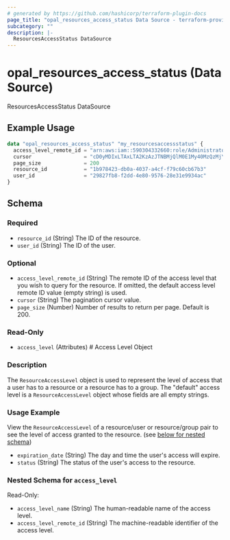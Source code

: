 ```yaml
---
# generated by https://github.com/hashicorp/terraform-plugin-docs
page_title: "opal_resources_access_status Data Source - terraform-provider-opal"
subcategory: ""
description: |-
  ResourcesAccessStatus DataSource
---
```


# opal_resources_access_status (Data Source)

ResourcesAccessStatus DataSource

## Example Usage

```terraform
data "opal_resources_access_status" "my_resourcesaccessstatus" {
  access_level_remote_id = "arn:aws:iam::590304332660:role/AdministratorAccess"
  cursor                 = "cD0yMDIxLTAxLTA2KzAzJTNBMjQlM0E1My40MzQzMjYlMkIwMCUzQTAw"
  page_size              = 200
  resource_id            = "1b978423-db0a-4037-a4cf-f79c60cb67b3"
  user_id                = "29827fb8-f2dd-4e80-9576-28e31e9934ac"
}
```

<!-- schema generated by tfplugindocs -->
## Schema

### Required

- `resource_id` (String) The ID of the resource.
- `user_id` (String) The ID of the user.

### Optional

- `access_level_remote_id` (String) The remote ID of the access level that you wish to query for the resource. If omitted, the default access level remote ID value (empty string) is used.
- `cursor` (String) The pagination cursor value.
- `page_size` (Number) Number of results to return per page. Default is 200.

### Read-Only

- `access_level` (Attributes) # Access Level Object
### Description
The `ResourceAccessLevel` object is used to represent the level of access that a user has to a resource or a resource has to a group. The "default" access
level is a `ResourceAccessLevel` object whose fields are all empty strings.

### Usage Example
View the `ResourceAccessLevel` of a resource/user or resource/group pair to see the level of access granted to the resource. (see [below for nested schema](#nestedatt--access_level))
- `expiration_date` (String) The day and time the user's access will expire.
- `status` (String) The status of the user's access to the resource.

<a id="nestedatt--access_level"></a>
### Nested Schema for `access_level`

Read-Only:

- `access_level_name` (String) The human-readable name of the access level.
- `access_level_remote_id` (String) The machine-readable identifier of the access level.
